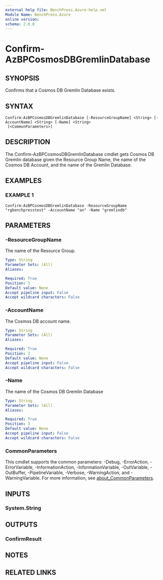 ```yaml
---
external help file: BenchPress.Azure-help.xml
Module Name: BenchPress.Azure
online version:
schema: 2.0.0
---
```


# Confirm-AzBPCosmosDBGremlinDatabase

## SYNOPSIS
Confirms that a Cosmos DB Gremlin Database exists.

## SYNTAX

```
Confirm-AzBPCosmosDBGremlinDatabase [-ResourceGroupName] <String> [-AccountName] <String> [-Name] <String>
 [<CommonParameters>]
```

## DESCRIPTION
The Confirm-AzBPCosmosDBGremlinDatabase cmdlet gets Cosmos DB Gremlin database given the Resource Group Name, the
name of the Cosmos DB Account, and the name of the Gremlin Database.

## EXAMPLES

### EXAMPLE 1
```
Confirm-AzBPCosmosDBGremlinDatabase -ResourceGroupName "rgbenchpresstest" -AccountName "an" -Name "gremlindb"
```

## PARAMETERS

### -ResourceGroupName
The name of the Resource Group.

```yaml
Type: String
Parameter Sets: (All)
Aliases:

Required: True
Position: 1
Default value: None
Accept pipeline input: False
Accept wildcard characters: False
```

### -AccountName
The Cosmos DB account name.

```yaml
Type: String
Parameter Sets: (All)
Aliases:

Required: True
Position: 2
Default value: None
Accept pipeline input: False
Accept wildcard characters: False
```

### -Name
The name of the Cosmos DB Gremlin Database

```yaml
Type: String
Parameter Sets: (All)
Aliases:

Required: True
Position: 3
Default value: None
Accept pipeline input: False
Accept wildcard characters: False
```

### CommonParameters
This cmdlet supports the common parameters: -Debug, -ErrorAction, -ErrorVariable, -InformationAction, -InformationVariable, -OutVariable, -OutBuffer, -PipelineVariable, -Verbose, -WarningAction, and -WarningVariable. For more information, see [about_CommonParameters](http://go.microsoft.com/fwlink/?LinkID=113216).

## INPUTS

### System.String
## OUTPUTS

### ConfirmResult
## NOTES

## RELATED LINKS
